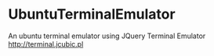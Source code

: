 UbuntuTerminalEmulator
======================

An ubuntu terminal emulator using  JQuery Terminal Emulator  http://terminal.jcubic.pl 
